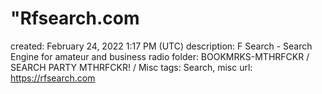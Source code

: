 # "Rfsearch.com

created: February 24, 2022 1:17 PM (UTC)
description: F Search - Search Engine for amateur and business radio
folder: BOOKMRKS-MTHRFCKR / SEARCH PARTY MTHRFCKR! / Misc
tags: Search, misc
url: https://rfsearch.com